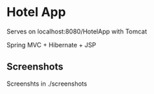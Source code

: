 # Hotel App

Serves on localhost:8080/HotelApp with Tomcat

Spring MVC + Hibernate + JSP 

## Screenshots

Screenshts in ./screenshots
